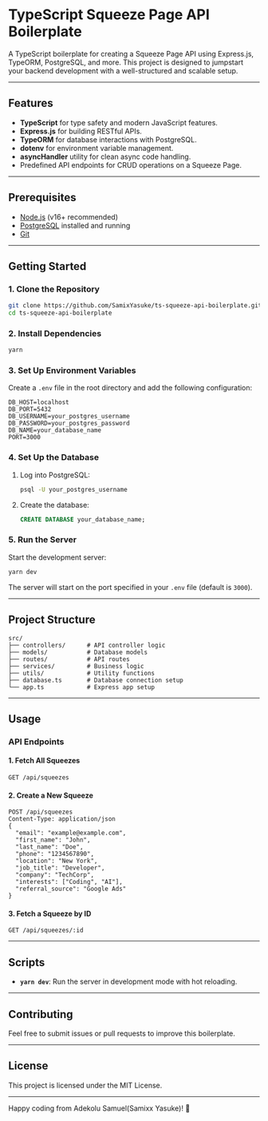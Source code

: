 # TypeScript Squeeze Page API Boilerplate

A TypeScript boilerplate for creating a Squeeze Page API using Express.js, TypeORM, PostgreSQL, and more. This project is designed to jumpstart your backend development with a well-structured and scalable setup.

---

## Features
- **TypeScript** for type safety and modern JavaScript features.
- **Express.js** for building RESTful APIs.
- **TypeORM** for database interactions with PostgreSQL.
- **dotenv** for environment variable management.
- **asyncHandler** utility for clean async code handling.
- Predefined API endpoints for CRUD operations on a Squeeze Page.

---

## Prerequisites
- [Node.js](https://nodejs.org/) (v16+ recommended)
- [PostgreSQL](https://www.postgresql.org/) installed and running
- [Git](https://git-scm.com/)

---

## Getting Started

### 1. Clone the Repository
```bash
git clone https://github.com/SamixYasuke/ts-squeeze-api-boilerplate.git
cd ts-squeeze-api-boilerplate
```

### 2. Install Dependencies
```bash
yarn
```

### 3. Set Up Environment Variables
Create a `.env` file in the root directory and add the following configuration:
```env
DB_HOST=localhost
DB_PORT=5432
DB_USERNAME=your_postgres_username
DB_PASSWORD=your_postgres_password
DB_NAME=your_database_name
PORT=3000
```

### 4. Set Up the Database
1. Log into PostgreSQL:
   ```bash
   psql -U your_postgres_username
   ```
2. Create the database:
   ```sql
   CREATE DATABASE your_database_name;
   ```

### 5. Run the Server
Start the development server:
```bash
yarn dev
```

The server will start on the port specified in your `.env` file (default is `3000`).

---

## Project Structure
```plaintext
src/
├── controllers/      # API controller logic
├── models/           # Database models
├── routes/           # API routes
├── services/         # Business logic
├── utils/            # Utility functions
├── database.ts       # Database connection setup
└── app.ts            # Express app setup
```

---

## Usage
### API Endpoints
#### 1. Fetch All Squeezes
```http
GET /api/squeezes
```

#### 2. Create a New Squeeze
```http
POST /api/squeezes
Content-Type: application/json
{
  "email": "example@example.com",
  "first_name": "John",
  "last_name": "Doe",
  "phone": "1234567890",
  "location": "New York",
  "job_title": "Developer",
  "company": "TechCorp",
  "interests": ["Coding", "AI"],
  "referral_source": "Google Ads"
}
```

#### 3. Fetch a Squeeze by ID
```http
GET /api/squeezes/:id
```

---

## Scripts
- **`yarn dev`**: Run the server in development mode with hot reloading.

---

## Contributing
Feel free to submit issues or pull requests to improve this boilerplate.

---

## License
This project is licensed under the MIT License.

---

Happy coding from Adekolu Samuel(Samixx Yasuke)! 🎉
